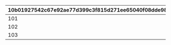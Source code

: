 |10b01927542c67e92ae77d399c3f815d271ee65040f08dde98ed4b99c6a0af76|e722435c82673a7ffdfb8504533cb9f6272b9528dcc2f3c3a53b9d0385f7d9a7|8641638caffc745167d6efc5dd206b37a7474683c26415143da72879a296d2cd|cd680190f85ded272ea8f156b0e3d2485f36219b0938d8c1e58a9571ed2312e3|123e62ea25f614aa71734e26956803f03fa385a7be7cd4ea88175929c3744451|fe9b2d688c7ed14ea2ed824484fb94a714c574e4855b894e6e7b57669c512fd6|eec1f3c6b05eb9be76a49c378a13db3259d9faadfb7c5954f2ac43f96c9c7c7f|43da329f389854baf56cc7efc3942a304b8f73f6917052eb1632e5edee9c32af|0f90ed9d771c97a5256c16d332579649adaa822ec76219f8da0dbf1bfa172469|acd6b1d9b934c3509f6dcb5c14f966d59d66bbcf46f3eff2d1882f40c0ffb4c7|cb325e66230c9b20f5337494a296f5e4c5d61d225f271e5b7706b2f8e28159ef|2bfc0dc9a650d562a0a9ff00237033241978f790e6c1103da7406b720f0c3101|8a66f160eba024eb6b57ab91ac4ded0d7b5d384c049741f3b9bde12367bb4be3|00b946c04a16f902d2d014d455cb55ccd1c3690fda273e65aaf280069ddf21da|
| --- | --- | --- | --- | --- | --- | --- | --- | --- | --- | --- | --- | --- | --- |
|101|0|1|37|1|31008005|501010081|1.1|0|1|5|1|70|0|
|102|0|1|0|2|31008005|501010082|1|5|2|5|0|0|600|
|103|0|1|0|3|31008005|501010083|1.1|0|1|5|0|0|0|